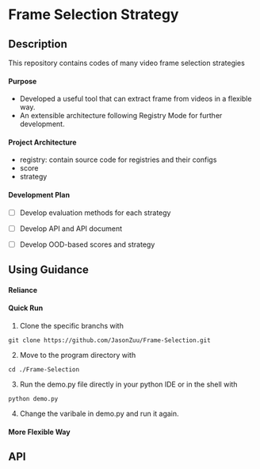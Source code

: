 # Frame Selection Strategy

## Description
This repository contains codes of many video frame selection strategies

#### Purpose
+ Developed a useful tool that can extract frame from videos in a flexible way.
+ An extensible architecture following Registry Mode for further development.

#### Project Architecture
+ registry: contain source code for registries and their configs
+ score
+ strategy
  
#### Development Plan
- [ ] Develop evaluation methods for each strategy
- [ ] Develop API and API document
- [ ] Develop OOD-based scores and strategy


## Using Guidance

#### Reliance

#### Quick Run

1.  Clone the specific branchs with
```
git clone https://github.com/JasonZuu/Frame-Selection.git
```
2.  Move to the program directory with
```
cd ./Frame-Selection
```
3. Run the demo.py file directly in your python IDE or in the shell with
```
python demo.py
```
4. Change the varibale in demo.py and run it again.
#### More Flexible Way


## API


